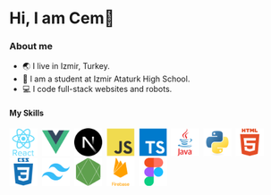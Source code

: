 # Hi, I am Cem👋
### About me
- :earth_asia: I live in Izmir, Turkey.
- :school: I am a student at Izmir Ataturk High School.
- :computer: I code full-stack websites and robots.
#### My Skills
<div>
  <img src="https://github.com/devicons/devicon/blob/master/icons/react/react-original-wordmark.svg" alt="React" width="50" height="50" />&nbsp;
  <img src="https://github.com/devicons/devicon/blob/master/icons/vuejs/vuejs-original.svg" alt="Vue" width="50" height="50" />&nbsp;
  <img src="https://github.com/devicons/devicon/blob/master/icons/nextjs/nextjs-original.svg" alt="NextJS" width="50" height="50" />&nbsp;
  <img src="https://github.com/devicons/devicon/blob/master/icons/javascript/javascript-original.svg" alt="JS" width="50" height="50" />&nbsp;
  <img src="https://github.com/devicons/devicon/blob/master/icons/typescript/typescript-original.svg" alt="TypeScript" width="50" height="50" />&nbsp;
  <img src="https://github.com/devicons/devicon/blob/master/icons/java/java-original-wordmark.svg" alt="Java" width="50" height="50" />&nbsp;
  <img src="https://github.com/devicons/devicon/blob/master/icons/python/python-original.svg" alt="Python" width="50" height="50" />&nbsp;
  <img src="https://github.com/devicons/devicon/blob/master/icons/html5/html5-plain-wordmark.svg" alt="HTML" width="50" height="50" />&nbsp;
  <img src="https://github.com/devicons/devicon/blob/master/icons/css3/css3-plain-wordmark.svg" alt="CSS" width="50" height="50" />&nbsp;
  <img src="https://github.com/devicons/devicon/blob/master/icons/tailwindcss/tailwindcss-original.svg" alt="TailwindCSS" width="50" height="50" />&nbsp;
  <img src="https://github.com/devicons/devicon/blob/master/icons/nodejs/nodejs-plain.svg" alt="NodeJS" width="50" height="50" />&nbsp;
  <img src="https://github.com/devicons/devicon/blob/master/icons/firebase/firebase-plain-wordmark.svg" alt="Firebase" width="50" height="50" />&nbsp;
  <img src="https://github.com/devicons/devicon/blob/master/icons/figma/figma-original.svg" alt="Figma" width="50" height="50" />&nbsp;
</div>
